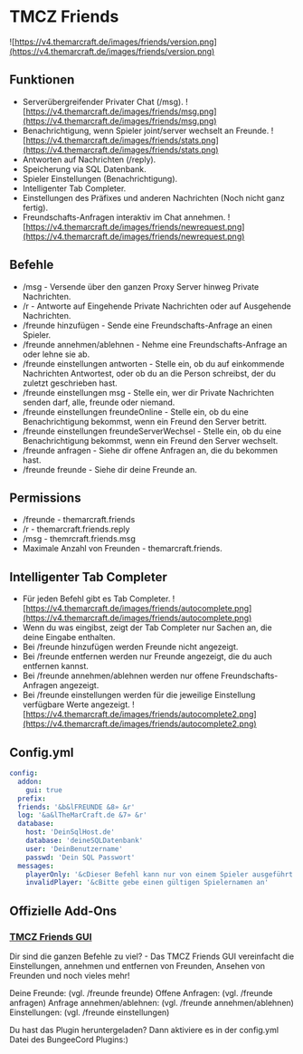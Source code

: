 # TMCZ Friends

![https://v4.themarcraft.de/images/friends/version.png](https://v4.themarcraft.de/images/friends/version.png)

## Funktionen

* Serverübergreifender Privater Chat (/msg).
  ![https://v4.themarcraft.de/images/friends/msg.png](https://v4.themarcraft.de/images/friends/msg.png)
* Benachrichtigung, wenn Spieler joint/server wechselt an Freunde.
  ![https://v4.themarcraft.de/images/friends/stats.png](https://v4.themarcraft.de/images/friends/stats.png)
* Antworten auf Nachrichten (/reply).
* Speicherung via SQL Datenbank.
* Spieler Einstellungen (Benachrichtigung).
* Intelligenter Tab Completer.
* Einstellungen des Präfixes und anderen Nachrichten (Noch nicht ganz fertig).
* Freundschafts-Anfragen interaktiv im Chat annehmen.
  ![https://v4.themarcraft.de/images/friends/newrequest.png](https://v4.themarcraft.de/images/friends/newrequest.png)

## Befehle

* /msg - Versende über den ganzen Proxy Server hinweg Private Nachrichten.
* /r - Antworte auf Eingehende Private Nachrichten oder auf Ausgehende Nachrichten.
* /freunde hinzufügen - Sende eine Freundschafts-Anfrage an einen Spieler.
* /freunde annehmen/ablehnen - Nehme eine Freundschafts-Anfrage an oder lehne sie ab.
* /freunde einstellungen antworten - Stelle ein, ob du auf einkommende Nachrichten Antwortest, oder ob du an die Person
  schreibst, der du zuletzt geschrieben hast.
* /freunde einstellungen msg - Stelle ein, wer dir Private Nachrichten senden darf, alle, freunde oder niemand.
* /freunde einstellungen freundeOnline - Stelle ein, ob du eine Benachrichtigung bekommst, wenn ein Freund den Server
  betritt.
* /freunde einstellungen freundeServerWechsel - Stelle ein, ob du eine Benachrichtigung bekommst, wenn ein Freund den
  Server wechselt.
* /freunde anfragen - Siehe dir offene Anfragen an, die du bekommen hast.
* /freunde freunde - Siehe dir deine Freunde an.

## Permissions

* /freunde - themarcraft.friends
* /r - themarcraft.friends.reply
* /msg - themrcraft.friends.msg
* Maximale Anzahl von Freunden - themarcraft.friends.<Anzahl>

## Intelligenter Tab Completer

* Für jeden Befehl gibt es Tab Completer.
  ![https://v4.themarcraft.de/images/friends/autocomplete.png](https://v4.themarcraft.de/images/friends/autocomplete.png)
* Wenn du was eingibst, zeigt der Tab Completer nur Sachen an, die deine Eingabe enthalten.
* Bei /freunde hinzufügen werden Freunde nicht angezeigt.
* Bei /freunde entfernen werden nur Freunde angezeigt, die du auch entfernen kannst.
* Bei /freunde annehmen/ablehnen werden nur offene Freundschafts-Anfragen angezeigt.
* Bei /freunde einstellungen werden für die jeweilige Einstellung verfügbare Werte angezeigt.
  ![https://v4.themarcraft.de/images/friends/autocomplete2.png](https://v4.themarcraft.de/images/friends/autocomplete2.png)

## Config.yml

```yml
config:
  addon:
    gui: true
  prefix:
  friends: '&b&lFREUNDE &8» &r'
  log: '&a&lTheMarCraft.de &7» &r'
  database:
    host: 'DeinSqlHost.de'
    database: 'deineSQLDatenbank'
    user: 'DeinBenutzername'
    passwd: 'Dein SQL Passwort'
  messages:
    playerOnly: '&cDieser Befehl kann nur von einem Spieler ausgeführt werden'
    invalidPlayer: '&cBitte gebe einen gültigen Spielernamen an'
```

## Offizielle Add-Ons

### [TMCZ Friends GUI]('/projects/tmcz-friends-gui')

Dir sind die ganzen Befehle zu viel? - Das TMCZ Friends GUI vereinfacht die Einstellungen, annehmen und entfernen von
Freunden, Ansehen von Freunden und noch vieles mehr!

Deine Freunde: (vgl. /freunde freunde)
Offene Anfragen: (vgl. /freunde anfragen)
Anfrage annehmen/ablehnen: (vgl. /freunde annehmen/ablehnen)
Einstellungen: (vgl. /freunde einstellungen)

Du hast das Plugin heruntergeladen? Dann aktiviere es in der config.yml Datei des BungeeCord Plugins:)
